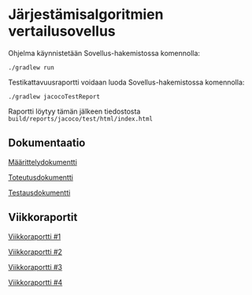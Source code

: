 # Järjestämisalgoritmien vertailusovellus

Ohjelma käynnistetään Sovellus-hakemistossa komennolla:
```
./gradlew run
```

Testikattavuusraportti voidaan luoda Sovellus-hakemistossa komennolla:
```
./gradlew jacocoTestReport
```
Raportti löytyy tämän jälkeen tiedostosta `build/reports/jacoco/test/html/index.html`

## Dokumentaatio

[Määrittelydokumentti](Dokumentaatio/maarittelydokumentti.md)

[Toteutusdokumentti](Dokumentaatio/toteutusdokumentti.md)

[Testausdokumentti](Dokumentaatio/testausdokumentti.md)

## Viikkoraportit

[Viikkoraportti #1](Dokumentaatio/viikkoraportti1.md)

[Viikkoraportti #2](Dokumentaatio/viikkoraportti2.md)

[Viikkoraportti #3](Dokumentaatio/viikkoraportti3.md)

[Viikkoraportti #4](Dokumentaatio/viikkoraportti4.md)